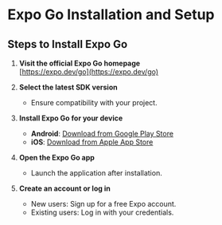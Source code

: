 # Expo Go Installation and Setup

## Steps to Install Expo Go

1. **Visit the official Expo Go homepage**  
   [https://expo.dev/go](https://expo.dev/go)

2. **Select the latest SDK version**  
   - Ensure compatibility with your project.

3. **Install Expo Go for your device**
   - **Android**: [Download from Google Play Store](https://play.google.com/store/apps/details?id=host.exp.exponent)  
   - **iOS**: [Download from Apple App Store](https://apps.apple.com/app/expo-go/id982107779)

4. **Open the Expo Go app**  
   - Launch the application after installation.

5. **Create an account or log in**  
   - New users: Sign up for a free Expo account.  
   - Existing users: Log in with your credentials.

